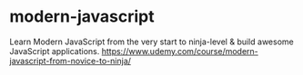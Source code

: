 # modern-javascript
Learn Modern JavaScript from the very start to ninja-level & build awesome JavaScript applications.
https://www.udemy.com/course/modern-javascript-from-novice-to-ninja/
